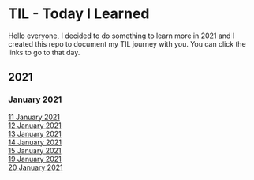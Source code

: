 # TIL - Today I Learned
Hello everyone, I decided to do something to learn more in 2021 and I created this repo to document my TIL journey with you. You can click the links to go to that day.



## 2021

### January 2021

[11 January 2021](https://kahyalar.xyz/til-11-01-2021)<br/>
[12 January 2021](https://kahyalar.xyz/til-12-01-2021)<br/>
[13 January 2021](https://kahyalar.xyz/til-13-01-2021)<br/>
[14 January 2021](https://kahyalar.xyz/til-14-01-2021)<br/>
[15 January 2021](https://kahyalar.xyz/til-15-01-2021)<br/>
[19 January 2021](https://kahyalar.xyz/til-19-01-2021)<br/>
[20 January 2021](https://kahyalar.xyz/til-20-01-2021)<br/>
